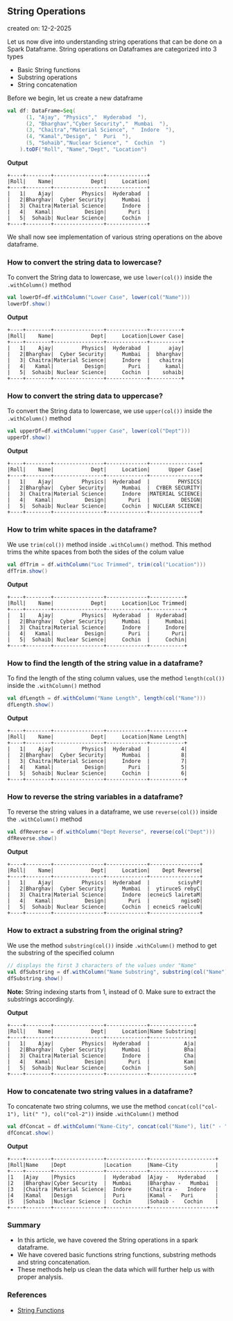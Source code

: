## String Operations

created on: 12-2-2025

Let us now dive into understanding string operations that can be done on a Spark Dataframe.
String operations on Dataframes are categorized into 3 types
- Basic String functions
- Substring operations
- String concatenation

Before we begin, let us create a new dataframe 
```scala
val df: DataFrame=Seq(
      (1, "Ajay", "Physics","  Hyderabad  "),
      (2, "Bharghav","Cyber Security","  Mumbai  "),
      (3, "Chaitra","Material Science", "  Indore  "),
      (4, "Kamal","Design", "  Puri  "),
      (5, "Sohaib","Nuclear Science", "  Cochin  ")
    ).toDF("Roll", "Name","Dept", "Location")
```
**Output**
```text
+----+--------+----------------+-------------+
|Roll|    Name|            Dept|     Location|
+----+--------+----------------+-------------+
|   1|    Ajay|         Physics|  Hyderabad  |
|   2|Bharghav|  Cyber Security|     Mumbai  |
|   3| Chaitra|Material Science|     Indore  |
|   4|   Kamal|          Design|       Puri  |
|   5|  Sohaib| Nuclear Science|     Cochin  |
+----+--------+----------------+-------------+
```
We shall now see implementation of various string operations on the above dataframe.

### How to convert the string data to lowercase?
To convert the String data to lowercase, we use `lower(col())` inside the `.withColumn()` method
```scala
val lowerDf=df.withColumn("Lower Case", lower(col("Name")))
lowerDf.show()
```
**Output**
```text
+----+--------+----------------+-------------+----------+
|Roll|    Name|            Dept|     Location|Lower Case|
+----+--------+----------------+-------------+----------+
|   1|    Ajay|         Physics|  Hyderabad  |      ajay|
|   2|Bharghav|  Cyber Security|     Mumbai  |  bharghav|
|   3| Chaitra|Material Science|     Indore  |   chaitra|
|   4|   Kamal|          Design|       Puri  |     kamal|
|   5|  Sohaib| Nuclear Science|     Cochin  |    sohaib|
+----+--------+----------------+-------------+----------+
```

### How to convert the string data to uppercase?
To convert the String data to lowercase, we use `upper(col())` inside the `.withColumn()` method
```scala
val upperDf=df.withColumn("upper Case", lower(col("Dept")))
upperDf.show()
```
**Output**
```text
+----+--------+----------------+-------------+----------------+
|Roll|    Name|            Dept|     Location|      Upper Case|
+----+--------+----------------+-------------+----------------+
|   1|    Ajay|         Physics|  Hyderabad  |         PHYSICS|
|   2|Bharghav|  Cyber Security|     Mumbai  |  CYBER SECURITY|
|   3| Chaitra|Material Science|     Indore  |MATERIAL SCIENCE|
|   4|   Kamal|          Design|       Puri  |          DESIGN|
|   5|  Sohaib| Nuclear Science|     Cochin  | NUCLEAR SCIENCE|
+----+--------+----------------+-------------+----------------+
```

### How to trim white spaces in the dataframe?
We use `trim(col())` method inside `.withColumn()` method. This method trims the white spaces from both the sides of the colum value
```scala
val dfTrim = df.withColumn("Loc Trimmed", trim(col("Location")))
dfTrim.show()
```
**Output**
```text
+----+--------+----------------+-------------+-----------+
|Roll|    Name|            Dept|     Location|Loc Trimmed|
+----+--------+----------------+-------------+-----------+
|   1|    Ajay|         Physics|  Hyderabad  |  Hyderabad|
|   2|Bharghav|  Cyber Security|     Mumbai  |     Mumbai|
|   3| Chaitra|Material Science|     Indore  |     Indore|
|   4|   Kamal|          Design|       Puri  |       Puri|
|   5|  Sohaib| Nuclear Science|     Cochin  |     Cochin|
+----+--------+----------------+-------------+-----------+
```
### How to find the length of the string value in a dataframe?
To find the length of the sting column values, use the method `length(col())` inside the `.withColumn()` method
```scala
val dfLength = df.withColumn("Name Length", length(col("Name")))
dfLength.show()
```
**Output**
```text
+----+--------+----------------+-------------+-----------+
|Roll|    Name|            Dept|     Location|Name Length|
+----+--------+----------------+-------------+-----------+
|   1|    Ajay|         Physics|  Hyderabad  |          4|
|   2|Bharghav|  Cyber Security|     Mumbai  |          8|
|   3| Chaitra|Material Science|     Indore  |          7|
|   4|   Kamal|          Design|       Puri  |          5|
|   5|  Sohaib| Nuclear Science|     Cochin  |          6|
+----+--------+----------------+-------------+-----------+
```
### How to reverse the string variables in a dataframe?
To reverse the string values in a dataframe, we use `reverse(col())` inside the `.withColumn()` method
```scala
val dfReverse = df.withColumn("Dept Reverse", reverse(col("Dept")))
dfReverse.show()
```
**Output**
```text
+----+--------+----------------+-------------+----------------+
|Roll|    Name|            Dept|     Location|    Dept Reverse|
+----+--------+----------------+-------------+----------------+
|   1|    Ajay|         Physics|  Hyderabad  |         scisyhP|
|   2|Bharghav|  Cyber Security|     Mumbai  |  ytiruceS rebyC|
|   3| Chaitra|Material Science|     Indore  |ecneicS lairetaM|
|   4|   Kamal|          Design|       Puri  |          ngiseD|
|   5|  Sohaib| Nuclear Science|     Cochin  | ecneicS raelcuN|
+----+--------+----------------+-------------+----------------+
```

### How to extract a substring from the original string?
We use the method `substring(col())` inside `.withColumn()` method to get the substring of the specified column
```scala
// displays the first 3 characters of the values under "Name"
val dfSubstring = df.withColumn("Name Substring", substring(col("Name"), 1, 3))
dfSubstring.show()
```
**Note:** String indexing starts from 1, instead of 0. Make sure to extract the substrings accordingly.

**Output**
```text
+----+--------+----------------+-------------+--------------+
|Roll|    Name|            Dept|     Location|Name Substring|
+----+--------+----------------+-------------+--------------+
|   1|    Ajay|         Physics|  Hyderabad  |           Aja|
|   2|Bharghav|  Cyber Security|     Mumbai  |           Bha|
|   3| Chaitra|Material Science|     Indore  |           Cha|
|   4|   Kamal|          Design|       Puri  |           Kam|
|   5|  Sohaib| Nuclear Science|     Cochin  |           Soh|
+----+--------+----------------+-------------+--------------+
```
### How to concatenate two string values in a dataframe?
To concatenate two string columns, we use the method `concat(col("col-1"), lit(" "), col("col-2"))` inside `.withColumn()` method
```scala
val dfConcat = df.withColumn("Name-City", concat(col("Name"), lit(" - "), col("Location")))
dfConcat.show()
```
**Output**
```text
+----+--------+----------------+-------------+---------------------+
|Roll|Name    |Dept            |Location     |Name-City            |
+----+--------+----------------+-------------+---------------------+
|1   |Ajay    |Physics         |  Hyderabad  |Ajay -   Hyderabad   |
|2   |Bharghav|Cyber Security  |  Mumbai     |Bharghav -   Mumbai  |
|3   |Chaitra |Material Science|  Indore     |Chaitra -   Indore   |
|4   |Kamal   |Design          |  Puri       |Kamal -   Puri       |
|5   |Sohaib  |Nuclear Science |  Cochin     |Sohaib -   Cochin    |
+----+--------+----------------+-------------+---------------------+
```

### Summary
- In this article, we have covered the String operations in a spark dataframe. 
- We have covered basic functions string functions, substring methods and string concatenation.
- These methods help us clean the data which will further help us with proper analysis.

### References
- [String Functions](https://spark.apache.org/docs/latest/api/python/reference/pyspark.sql/functions.html#string-functions)
